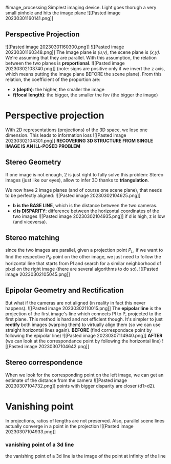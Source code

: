 #image_processing 
Simplest imaging device. Light goes thorugh a very small pinhole and hits the image plane
![[Pasted image 20230301160141.png]]
## Perspective Projection
![[Pasted image 20230301160300.png]]
![[Pasted image 20230301160348.png]]
The Image plane is _(u,v)_, the scene plane is _(x,y)_. We're assuming that they are parallel.
With this assumption, the relation between the two planes is **proportional**.
![[Pasted image 20230302103740.png]]
(note: signs are positive only if we invert the z axis, which means putting the image plane BEFORE the scene plane).
From this relation, the coefficient of the proportion are:
- **z (depth)**: the higher, the smaller the image
- **f(focal length)**: the bigger, the smaller the fov (the bigger the image)

# Perspective projection
With 2D representations (projections) of the 3D space, we lose one dimension. This leads to information loss
![[Pasted image 20230302104301.png]]
**RECOVERING 3D STRUCTURE FROM SINGLE IMAGE IS AN ILL-POSED PROBLEM**

## Stereo Geometry
If one image is not enough, 2 is just right to fully solve this problem:
Stereo images (just like our eyes), allow to infer 3D thanks to **triangulation**.

We now have 2 image planes (and of course one scene plane), that needs to be perfectly aligned:
![[Pasted image 20230302104625.png]]
- **b is the BASE LINE**, which is the distance between the two cameras.
- **d is DISPARITY**: difference between the horizontal coordinates of the two images
![[Pasted image 20230302104935.png]]
if d is high, z is low (and viceversa).

## Stereo matching
since the two images are parallel, given a projection point $P_{L}$, if we want to find the respective $P_{R}$ point on the other image, we just need to follow the horizontal line that starts from Pl and search for a similar neighborhood of pixel on the right image (there are several algorithms to do so).
![[Pasted image 20230302105045.png]]

## Epipolar Geometry and Rectification
But what if the cameras are not aligned (in reality in fact this never happens).
![[Pasted image 20230302110015.png]]
The **epipolar line** is the projection of the first image's line which connects Pl to P, projected to the first plane.
This method is hard and not efficient though.
It's simpler to just **rectify** both images (warping them) to virtually align them (so we can use straight horizontal lines again).
**BEFORE** (find correspondace point by following the
epipolar line)
![[Pasted image 20230307114940.png]]
**AFTER** (we can look at the correspondance point by following the horizontal line)
![[Pasted image 20230307104642.png]]
## Stereo correspondence
When we look for the corresponding point on the left image, we can get an estimate of the distance from the camera
![[Pasted image 20230307104732.png]]
points with bigger disparity are closer (d1>d2).

# Vanishing point
In projections, ratios of lengths are not preserved.
Also, parallel scene lines actually converge in a point in the projection
![[Pasted image 20230307104933.png]]
### vanishing point of a 3d line
the vanishing point of a 3d line  is the image of the point at infinity of the line